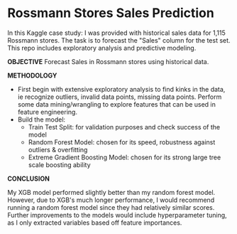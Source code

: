 # Rossmann Stores Sales Prediction

In this Kaggle case study: 
I was provided with historical sales data for 1,115 Rossmann stores. The task is to forecast the "Sales" column for the test set.
This repo includes exploratory analysis and predictive modeling.

**OBJECTIVE**
Forecast Sales in Rossmann stores using historical data.

**METHODOLOGY**
- First begin with extensive exploratory analysis to find kinks in the data, ie recognize outliers, invalid data points, missing data points. Perform some data mining/wrangling to explore features that can be used in feature engineering.
- Build the model:
    - Train Test Split: for validation purposes and check success of the model
    - Random Forest Model: chosen for its speed, robustness against outliers & overfitting
    - Extreme Gradient Boosting Model: chosen for its strong large tree scale boosting ability

**CONCLUSION**

My XGB model performed slightly better than my random forest model. However, due to XGB's much longer performance, I would recommend running a random forest model since they had relatively similar scores. Further improvements to the models would include hyperparameter tuning, as I only extracted variables based off feature importances.
  
